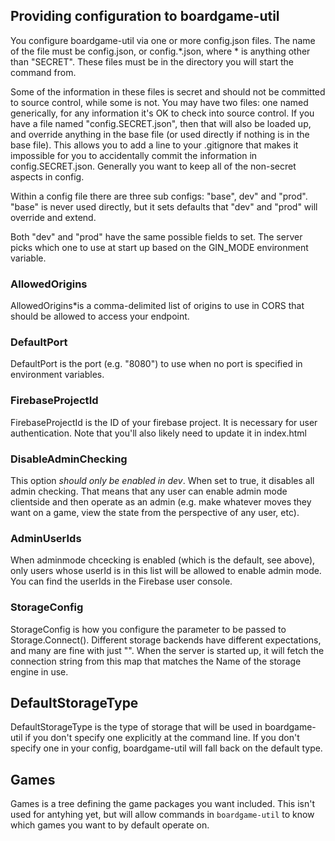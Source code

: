 ## Providing configuration to boardgame-util

You configure boardgame-util via one or more config.json files. The name of the
file must be config.json, or config.*.json, where * is anything other than
"SECRET". These files must be in the directory you will start the command from.

Some of the information in these files is secret and should not be committed
to source control, while some is not. You may have two files: one named
generically, for any information it's OK to check into source control. If you
have a file named "config.SECRET.json", then that will also be loaded up, and
override anything in the base file (or used directly if nothing is in the base
file). This allows you to add a line to your .gitignore that makes it
impossible for you to accidentally commit the information in
config.SECRET.json. Generally you want to keep all of the non-secret aspects
in config.

Within a config file there are three sub configs: "base", dev" and "prod".
"base" is never used directly, but it sets defaults that "dev" and "prod" will
override and extend.

Both "dev" and "prod" have the same possible fields to set. The server picks
which one to use at start up based on the GIN_MODE environment variable.

### AllowedOrigins

AllowedOrigins*is a comma-delimited list of origins to use in CORS that should
be allowed to access your endpoint.

### DefaultPort

DefaultPort is the port (e.g. "8080") to use when no port is specified in
environment variables.

### FirebaseProjectId

FirebaseProjectId is the ID of your firebase project. It is necessary for user
authentication. Note that you'll also likely need to update it in index.html

### DisableAdminChecking

This option *should only be enabled in dev*. When set to true, it disables all
admin checking. That means that any user can enable admin mode clientside and
then operate as an admin (e.g. make whatever moves they want on a game, view
the state from the perspective of any user, etc).

### AdminUserIds

When adminmode chcecking is enabled (which is the default, see above), only
users whose userId is in this list will be allowed to enable admin mode. You
can find the userIds in the Firebase user console.

### StorageConfig

StorageConfig is how you configure the parameter to be passed to
Storage.Connect(). Different storage backends have different expectations, and
many are fine with just "". When the server is started up, it will fetch the
connection string from this map that matches the Name of the storage engine in
use.

## DefaultStorageType

DefaultStorageType is the type of storage that will be used in boardgame-util
if you don't specify one explicitly at the command line. If you don't specify
one in your config, boardgame-util will fall back on the default type.

## Games

Games is a tree defining the game packages you want included. This isn't used
for antyhing yet, but will allow commands in `boardgame-util` to know which
games you want to by default operate on.